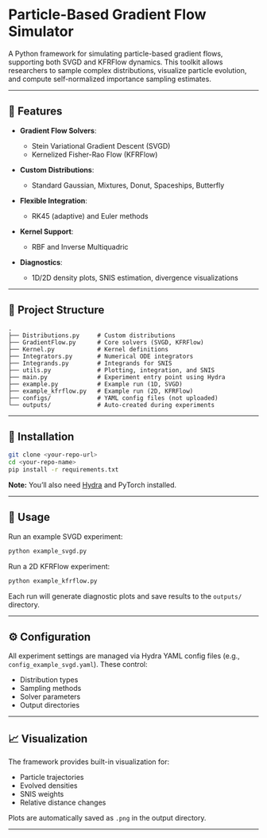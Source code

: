 # Particle-Based Gradient Flow Simulator

A Python framework for simulating particle-based gradient flows, supporting both SVGD and KFRFlow dynamics. This toolkit allows researchers to sample complex distributions, visualize particle evolution, and compute self-normalized importance sampling estimates.

---

## 🔧 Features

- **Gradient Flow Solvers**:
  - Stein Variational Gradient Descent (SVGD)
  - Kernelized Fisher-Rao Flow (KFRFlow)

- **Custom Distributions**:
  - Standard Gaussian, Mixtures, Donut, Spaceships, Butterfly

- **Flexible Integration**:
  - RK45 (adaptive) and Euler methods

- **Kernel Support**:
  - RBF and Inverse Multiquadric

- **Diagnostics**:
  - 1D/2D density plots, SNIS estimation, divergence visualizations

---

## 🧩 Project Structure

```
.
├── Distributions.py     # Custom distributions
├── GradientFlow.py      # Core solvers (SVGD, KFRFlow)
├── Kernel.py            # Kernel definitions
├── Integrators.py       # Numerical ODE integrators
├── Integrands.py        # Integrands for SNIS
├── utils.py             # Plotting, integration, and SNIS
├── main.py              # Experiment entry point using Hydra
├── example.py           # Example run (1D, SVGD)
├── example_kfrflow.py   # Example run (2D, KFRFlow)
├── configs/             # YAML config files (not uploaded)
└── outputs/             # Auto-created during experiments
```

---

## 🚀 Installation

```bash
git clone <your-repo-url>
cd <your-repo-name>
pip install -r requirements.txt
```

**Note:** You’ll also need [Hydra](https://hydra.cc/) and PyTorch installed.

---

## 🧪 Usage

Run an example SVGD experiment:

```bash
python example_svgd.py
```

Run a 2D KFRFlow experiment:

```bash
python example_kfrflow.py
```

Each run will generate diagnostic plots and save results to the `outputs/` directory.

---

## ⚙️ Configuration

All experiment settings are managed via Hydra YAML config files (e.g., `config_example_svgd.yaml`). These control:

- Distribution types
- Sampling methods
- Solver parameters
- Output directories

---

## 📈 Visualization

The framework provides built-in visualization for:

- Particle trajectories
- Evolved densities
- SNIS weights
- Relative distance changes

Plots are automatically saved as `.png` in the output directory.

---
